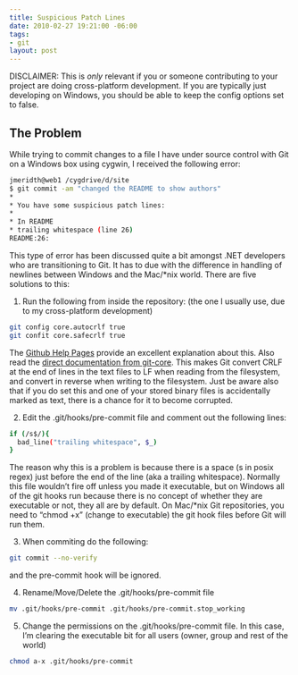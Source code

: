 ```yaml
---
title: Suspicious Patch Lines
date: 2010-02-27 19:21:00 -06:00
tags:
- git
layout: post
---
```


DISCLAIMER: This is _only_ relevant if you or someone contributing to your project are doing cross-platform development. If you are typically just developing on Windows, you should be able to keep the config options set to false.

## The Problem

While trying to commit changes to a file I have under source control with Git on a Windows box using cygwin, I received the following error:
    
```bash    
jmeridth@web1 /cygdrive/d/site
$ git commit -am "changed the README to show authors"
*
* You have some suspicious patch lines:
*
* In README
* trailing whitespace (line 26)
README:26:
```    

This type of error has been discussed quite a bit amongst .NET developers who are transitioning to Git. It has to due with the difference in handling of newlines between Windows and the Mac/*nix world. There are five solutions to this:

1) Run the following from inside the repository: (the one I usually use, due to my cross-platform development)
    
```bash    
git config core.autocrlf true
git confit core.safecrlf true
```    

The [Github Help Pages](http://help.github.com/dealing-with-lineendings/) provide an excellent explanation about this. Also read the [direct documentation from git-core](http://www.kernel.org/pub/software/scm/git-core/docs/git-config.html). This makes Git convert CRLF at the end of lines in the text files to LF when reading from the filesystem, and convert in reverse when writing to the filesystem. Just be aware also that if you do set this and one of your stored binary files is accidentally marked as text, there is a chance for it to become corrupted.

2) Edit the .git/hooks/pre-commit file and comment out the following lines:
    
```bash    
if (/s$/){
  bad_line("trailing whitespace", $_)
}
```

The reason why this is a problem is because there is a space (s in posix regex) just before the end of the line (aka a trailing whitespace). Normally this file wouldn’t fire off unless you made it executable, but on Windows all of the git hooks run because there is no concept of whether they are executable or not, they all are by default. On Mac/*nix Git repositories, you need to “chmod +x” (change to executable) the git hook files before Git will run them.

3) When commiting do the following:
    
```bash   
git commit --no-verify
```

and the pre-commit hook will be ignored.

4) Rename/Move/Delete the .git/hooks/pre-commit file
    
```bash    
mv .git/hooks/pre-commit .git/hooks/pre-commit.stop_working
``` 

5) Change the permissions on the .git/hooks/pre-commit file. In this case, I’m clearing the executable bit for all users (owner, group and rest of the world)
    
```bash    
chmod a-x .git/hooks/pre-commit
```
